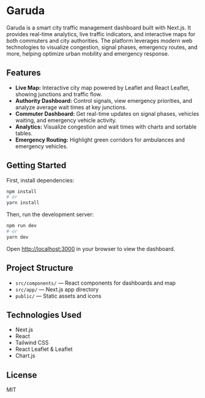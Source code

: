 # Garuda

Garuda is a smart city traffic management dashboard built with Next.js. It provides real-time analytics, live traffic indicators, and interactive maps for both commuters and city authorities. The platform leverages modern web technologies to visualize congestion, signal phases, emergency routes, and more, helping optimize urban mobility and emergency response.

## Features

- **Live Map:** Interactive city map powered by Leaflet and React Leaflet, showing junctions and traffic flow.
- **Authority Dashboard:** Control signals, view emergency priorities, and analyze average wait times at key junctions.
- **Commuter Dashboard:** Get real-time updates on signal phases, vehicles waiting, and emergency vehicle activity.
- **Analytics:** Visualize congestion and wait times with charts and sortable tables.
- **Emergency Routing:** Highlight green corridors for ambulances and emergency vehicles.

## Getting Started

First, install dependencies:

```bash
npm install
# or
yarn install
```

Then, run the development server:

```bash
npm run dev
# or
yarn dev
```

Open [http://localhost:3000](http://localhost:3000) in your browser to view the dashboard.

## Project Structure

- `src/components/` — React components for dashboards and map
- `src/app/` — Next.js app directory
- `public/` — Static assets and icons

## Technologies Used

- Next.js
- React
- Tailwind CSS
- React Leaflet & Leaflet
- Chart.js

## License

MIT
